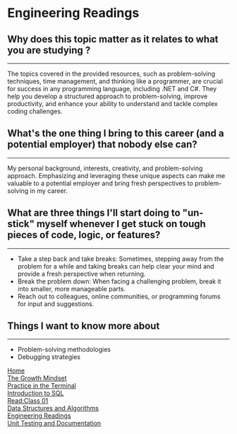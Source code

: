 # Engineering Readings
## Why does this topic matter as it relates to what you are studying ?
-----
The topics covered in the provided resources, such as problem-solving techniques, time management, and thinking like a programmer, are crucial for success in any programming language, including .NET and C#. They help you develop a structured approach to problem-solving, improve productivity, and enhance your ability to understand and tackle complex coding challenges.

## What's the one thing I bring to this career (and a potential employer) that nobody else can? 
-----
My personal background, interests, creativity, and problem-solving approach. Emphasizing and leveraging these unique aspects can make me valuable to a potential employer and bring fresh perspectives to problem-solving in my career.

 ## What are three things I'll start doing to "un-stick" myself whenever I get stuck on tough pieces of code, logic, or features?
 -----
 - Take a step back and take breaks: Sometimes, stepping away from the problem for a while and taking breaks can help clear your mind and provide a fresh perspective when  returning. 
 -  Break the problem down: When facing a challenging problem, break it into smaller, more manageable parts. 
 -  Reach out to colleagues, online communities, or programming forums for input and suggestions.

 ## Things I want to know more about
               
 -----
 - Problem-solving methodologies
 - Debugging strategies
















[Home](./README.md)       
[The Growth Mindset](./README2.md)    
[ Practice in the Terminal](./Terminal.md)   
[Introduction to SQL](./sql.md)    
   [Read:Class 01](./Class01.md)    
     [Data Structures and Algorithms](./Data.md)   
     [Engineering Readings](./EngineeringReadings.md)   
     [Unit Testing and Documentation](./UnitTesting.md)